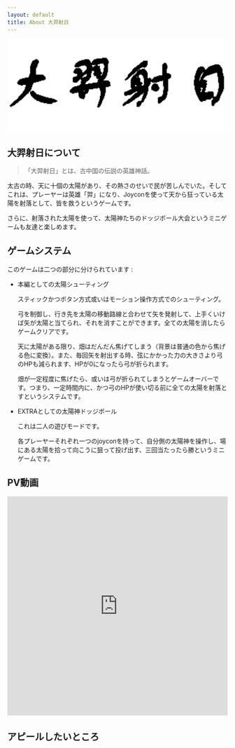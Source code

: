 ```yaml
---
layout: default
title: About 大羿射日
---
```


![SUNSHOOT_logo](../../assets/sun_shoot_logo.png)
## 大羿射日について

>「大羿射日」とは、古中国の伝説の英雄神話。

太古の時、天に十個の太陽があり、その熱さのせいで民が苦しんでいた。そしてこれは、プレーヤーは英雄「羿」になり、Joyconを使って天から狂っている太陽を射落として、皆を救うというゲームです。

さらに、射落された太陽を使って、太陽神たちのドッジボール大会というミニゲームも友達と楽しめます。

## ゲームシステム

このゲームは二つの部分に分けられています :

- 本編としての太陽シューティング

    スティックかつボタン方式或いはモーション操作方式でのシューティング。
    
    弓を制御し、行き先を太陽の移動路線と合わせて矢を発射して、上手くいけば矢が太陽と当てられ、それを消すことができます。全ての太陽を消したらゲームクリアです。
    
    天に太陽がある限り、畑はだんだん焦げてしまう（背景は普通の色から焦げる色に変換）。また、毎回矢を射出する時、弦にかかった力の大きさより弓のHPも減られます、HPが0になったら弓が折られます。
    
    畑が一定程度に焦げたら、或いは弓が折られてしまうとゲームオーバーです。つまり、一定時間内に、かつ弓のHPが使い切る前に全ての太陽を射落とすというシステムです。

- EXTRAとしての太陽神ドッジボール

    これは二人の遊びモードです。
    
    各プレーヤーそれぞれ一つのjoyconを持って、自分側の太陽神を操作し、場にある太陽を拾って向こうに狙って投げ出す、三回当たったら勝というミニゲームです。

## PV動画

<iframe width="100%" height="500" src="https://www.youtube.com/embed/prv0hxfCRGs" title="YouTube video player" frameborder="0" allow="accelerometer; autoplay; clipboard-write; encrypted-media; gyroscope; picture-in-picture" allowfullscreen></iframe>

## アピールしたいところ